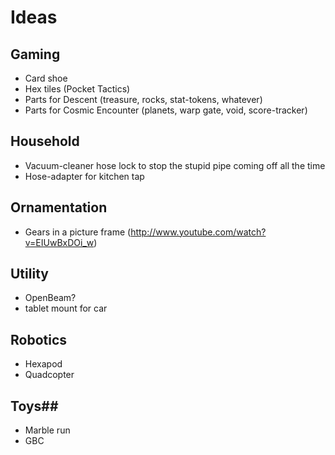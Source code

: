 # Ideas #


## Gaming ##

* Card shoe
* Hex tiles (Pocket Tactics)
* Parts for Descent (treasure, rocks, stat-tokens, whatever)
* Parts for Cosmic Encounter (planets, warp gate, void, score-tracker)


## Household ##

* Vacuum-cleaner hose lock to stop the stupid pipe coming off all the time
* Hose-adapter for kitchen tap

## Ornamentation ##

* Gears in a picture frame (http://www.youtube.com/watch?v=EIUwBxDOi_w)

## Utility ##

* OpenBeam?
* tablet mount for car

## Robotics ##

* Hexapod
* Quadcopter


## Toys##

* Marble run
* GBC
